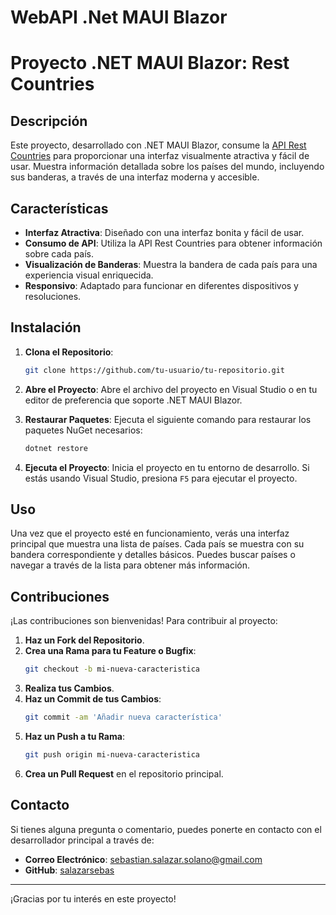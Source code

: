 # WebAPI .Net MAUI Blazor

# Proyecto .NET MAUI Blazor: Rest Countries

## Descripción

Este proyecto, desarrollado con .NET MAUI Blazor, consume la [API Rest Countries](https://restcountries.com/v3.1/all) para proporcionar una interfaz visualmente atractiva y fácil de usar. Muestra información detallada sobre los países del mundo, incluyendo sus banderas, a través de una interfaz moderna y accesible.

## Características

- **Interfaz Atractiva**: Diseñado con una interfaz bonita y fácil de usar.
- **Consumo de API**: Utiliza la API Rest Countries para obtener información sobre cada país.
- **Visualización de Banderas**: Muestra la bandera de cada país para una experiencia visual enriquecida.
- **Responsivo**: Adaptado para funcionar en diferentes dispositivos y resoluciones.

## Instalación

1. **Clona el Repositorio**:
   ```bash
   git clone https://github.com/tu-usuario/tu-repositorio.git
   ```

2. **Abre el Proyecto**:
   Abre el archivo del proyecto en Visual Studio o en tu editor de preferencia que soporte .NET MAUI Blazor.

3. **Restaurar Paquetes**:
   Ejecuta el siguiente comando para restaurar los paquetes NuGet necesarios:
   ```bash
   dotnet restore
   ```

4. **Ejecuta el Proyecto**:
   Inicia el proyecto en tu entorno de desarrollo. Si estás usando Visual Studio, presiona `F5` para ejecutar el proyecto.

## Uso

Una vez que el proyecto esté en funcionamiento, verás una interfaz principal que muestra una lista de países. Cada país se muestra con su bandera correspondiente y detalles básicos. Puedes buscar países o navegar a través de la lista para obtener más información.

## Contribuciones

¡Las contribuciones son bienvenidas! Para contribuir al proyecto:

1. **Haz un Fork del Repositorio**.
2. **Crea una Rama para tu Feature o Bugfix**:
   ```bash
   git checkout -b mi-nueva-caracteristica
   ```
3. **Realiza tus Cambios**.
4. **Haz un Commit de tus Cambios**:
   ```bash
   git commit -am 'Añadir nueva característica'
   ```
5. **Haz un Push a tu Rama**:
   ```bash
   git push origin mi-nueva-caracteristica
   ```
6. **Crea un Pull Request** en el repositorio principal.

## Contacto

Si tienes alguna pregunta o comentario, puedes ponerte en contacto con el desarrollador principal a través de:

- **Correo Electrónico**: [sebastian.salazar.solano@gmail.com](mailto:sebastian.salazar.solano@gmail.com)
- **GitHub**: [salazarsebas](https://github.com/salazarsebas)
---
¡Gracias por tu interés en este proyecto!
